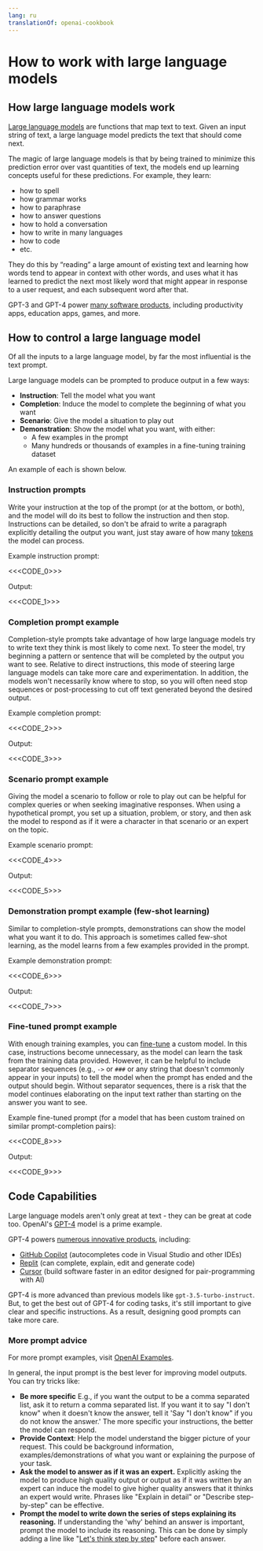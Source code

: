 ```yaml
---
lang: ru
translationOf: openai-cookbook
---
```


# How to work with large language models

## How large language models work

[Large language models][Large language models Blog Post] are functions that map text to text. Given an input string of text, a large language model predicts the text that should come next.

The magic of large language models is that by being trained to minimize this prediction error over vast quantities of text, the models end up learning concepts useful for these predictions. For example, they learn:

- how to spell
- how grammar works
- how to paraphrase
- how to answer questions
- how to hold a conversation
- how to write in many languages
- how to code
- etc.

They do this by “reading” a large amount of existing text and learning how words tend to appear in context with other words, and uses what it has learned to predict the next most likely word that might appear in response to a user request, and each subsequent word after that.

GPT-3 and GPT-4 power [many software products][OpenAI Customer Stories], including productivity apps, education apps, games, and more.

## How to control a large language model

Of all the inputs to a large language model, by far the most influential is the text prompt.

Large language models can be prompted to produce output in a few ways:

- **Instruction**: Tell the model what you want
- **Completion**: Induce the model to complete the beginning of what you want
- **Scenario**: Give the model a situation to play out
- **Demonstration**: Show the model what you want, with either:
  - A few examples in the prompt
  - Many hundreds or thousands of examples in a fine-tuning training dataset

An example of each is shown below.

### Instruction prompts

Write your instruction at the top of the prompt (or at the bottom, or both), and the model will do its best to follow the instruction and then stop. Instructions can be detailed, so don't be afraid to write a paragraph explicitly detailing the output you want, just stay aware of how many [tokens](https://help.openai.com/en/articles/4936856-what-are-tokens-and-how-to-count-them) the model can process.

Example instruction prompt:

&lt;&lt;&lt;CODE_0&gt;>>

Output:

&lt;&lt;&lt;CODE_1&gt;>>

### Completion prompt example

Completion-style prompts take advantage of how large language models try to write text they think is most likely to come next. To steer the model, try beginning a pattern or sentence that will be completed by the output you want to see. Relative to direct instructions, this mode of steering large language models can take more care and experimentation. In addition, the models won't necessarily know where to stop, so you will often need stop sequences or post-processing to cut off text generated beyond the desired output.

Example completion prompt:

&lt;&lt;&lt;CODE_2&gt;>>

Output:

&lt;&lt;&lt;CODE_3&gt;>>

### Scenario prompt example

Giving the model a scenario to follow or role to play out can be helpful for complex queries or when seeking imaginative responses. When using a hypothetical prompt, you set up a situation, problem, or story, and then ask the model to respond as if it were a character in that scenario or an expert on the topic.

Example scenario prompt:

&lt;&lt;&lt;CODE_4&gt;>>

Output:

&lt;&lt;&lt;CODE_5&gt;>>

### Demonstration prompt example (few-shot learning)

Similar to completion-style prompts, demonstrations can show the model what you want it to do. This approach is sometimes called few-shot learning, as the model learns from a few examples provided in the prompt.

Example demonstration prompt:

&lt;&lt;&lt;CODE_6&gt;>>

Output:

&lt;&lt;&lt;CODE_7&gt;>>

### Fine-tuned prompt example

With enough training examples, you can [fine-tune][Fine Tuning Docs] a custom model. In this case, instructions become unnecessary, as the model can learn the task from the training data provided. However, it can be helpful to include separator sequences (e.g., `->` or `###` or any string that doesn't commonly appear in your inputs) to tell the model when the prompt has ended and the output should begin. Without separator sequences, there is a risk that the model continues elaborating on the input text rather than starting on the answer you want to see.

Example fine-tuned prompt (for a model that has been custom trained on similar prompt-completion pairs):

&lt;&lt;&lt;CODE_8&gt;>>

Output:

&lt;&lt;&lt;CODE_9&gt;>>

## Code Capabilities

Large language models aren't only great at text - they can be great at code too. OpenAI's [GPT-4][GPT-4 and GPT-4 Turbo] model is a prime example.

GPT-4 powers [numerous innovative products][OpenAI Customer Stories], including:

- [GitHub Copilot] (autocompletes code in Visual Studio and other IDEs)
- [Replit](https://replit.com/) (can complete, explain, edit and generate code)
- [Cursor](https://cursor.sh/) (build software faster in an editor designed for pair-programming with AI)

GPT-4 is more advanced than previous models like `gpt-3.5-turbo-instruct`. But, to get the best out of GPT-4 for coding tasks, it's still important to give clear and specific instructions. As a result, designing good prompts can take more care.

### More prompt advice

For more prompt examples, visit [OpenAI Examples][OpenAI Examples].

In general, the input prompt is the best lever for improving model outputs. You can try tricks like:

- **Be more specific** E.g., if you want the output to be a comma separated list, ask it to return a comma separated list. If you want it to say "I don't know" when it doesn't know the answer, tell it 'Say "I don't know" if you do not know the answer.' The more specific your instructions, the better the model can respond.
- **Provide Context**: Help the model understand the bigger picture of your request. This could be background information, examples/demonstrations of what you want or explaining the purpose of your task.
- **Ask the model to answer as if it was an expert.** Explicitly asking the model to produce high quality output or output as if it was written by an expert can induce the model to give higher quality answers that it thinks an expert would write. Phrases like "Explain in detail" or "Describe step-by-step" can be effective.
- **Prompt the model to write down the series of steps explaining its reasoning.** If understanding the 'why' behind an answer is important, prompt the model to include its reasoning. This can be done by simply adding a line like "[Let's think step by step](https://arxiv.org/abs/2205.11916)" before each answer.

[Fine Tuning Docs]: https://platform.openai.com/docs/guides/fine-tuning
[OpenAI Customer Stories]: https://openai.com/customer-stories
[Large language models Blog Post]: https://openai.com/research/better-language-models
[GitHub Copilot]: https://github.com/features/copilot/
[GPT-4 and GPT-4 Turbo]: https://platform.openai.com/docs/models/gpt-4-and-gpt-4-turbo
[GPT3 Apps Blog Post]: https://openai.com/blog/gpt-3-apps/
[OpenAI Examples]: https://platform.openai.com/examples
